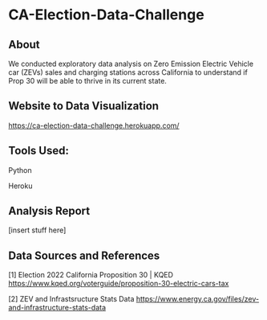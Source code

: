 # CA-Election-Data-Challenge
## About
We conducted exploratory data analysis on Zero Emission Electric Vehicle car (ZEVs) sales and charging stations across California to understand if Prop 30 will be able to thrive in its current state. 

## Website to Data Visualization
https://ca-election-data-challenge.herokuapp.com/

## Tools Used:
Python

Heroku

## Analysis Report
[insert stuff here]

## Data Sources and  References
[1] Election 2022 California Proposition 30 | KQED https://www.kqed.org/voterguide/proposition-30-electric-cars-tax

[2] ZEV and Infrastsructure Stats Data https://www.energy.ca.gov/files/zev-and-infrastructure-stats-data
